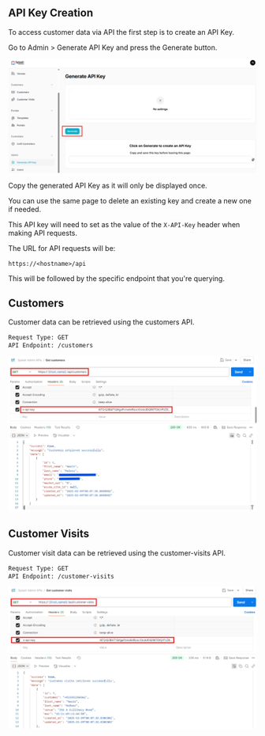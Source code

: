 ## API Key Creation

To access customer data via API the first step is to create an API Key.

Go to Admin > Generate API Key and press the Generate button.

![Generate API Key](../assets/images/customer-data/api/api-key-generate.png)

Copy the generated API Key as it will only be displayed once.

You can use the same page to delete an existing key and create a new one if needed.

This API key will need to set as the value of the `X-API-Key` header when making API requests.

The URL for API requests will be:

```
https://<hostname>/api
```

This will be followed by the specific endpoint that you're querying.

## Customers

Customer data can be retrieved using the customers API.

```
Request Type: GET
API Endpoint: /customers
```

![Get Customers](../assets/images/customer-data/api/api-customers.png)

## Customer Visits

Customer visit data can be retrieved using the customer-visits API.

```
Request Type: GET
API Endpoint: /customer-visits
```

![Get Customer Visits](../assets/images/customer-data/api/api-visits.png)